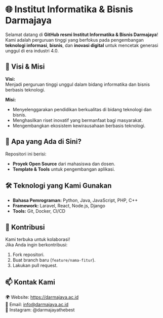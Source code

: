 # 🌐 Institut Informatika & Bisnis Darmajaya

Selamat datang di **GitHub resmi Institut Informatika & Bisnis Darmajaya**!  
Kami adalah perguruan tinggi yang berfokus pada pengembangan **teknologi informasi**, **bisnis**, dan **inovasi digital** untuk mencetak generasi unggul di era industri 4.0.

## 🎯 **Visi & Misi**
**Visi:**  
Menjadi perguruan tinggi unggul dalam bidang informatika dan bisnis berbasis teknologi.

**Misi:**  
- Menyelenggarakan pendidikan berkualitas di bidang teknologi dan bisnis.  
- Menghasilkan riset inovatif yang bermanfaat bagi masyarakat.  
- Mengembangkan ekosistem kewirausahaan berbasis teknologi.

## 📂 **Apa yang Ada di Sini?**
Repositori ini berisi:
- **Proyek Open Source** dari mahasiswa dan dosen.
- **Template & Tools** untuk pengembangan aplikasi.

## 🛠 **Teknologi yang Kami Gunakan**
- **Bahasa Pemrograman:** Python, Java, JavaScript, PHP, C++
- **Framework:** Laravel, React, Node.js, Django  
- **Tools:** Git, Docker, CI/CD

## 🤝 **Kontribusi**
Kami terbuka untuk kolaborasi!  
Jika Anda ingin berkontribusi:
1. Fork repositori.
2. Buat branch baru (`feature/nama-fitur`).
3. Lakukan pull request.

## 📫 **Kontak Kami**
🌍 Website: https://darmajaya.ac.id  
📧 Email: info@darmajaya.ac.id  
📱 Instagram: @darmajayathebest
